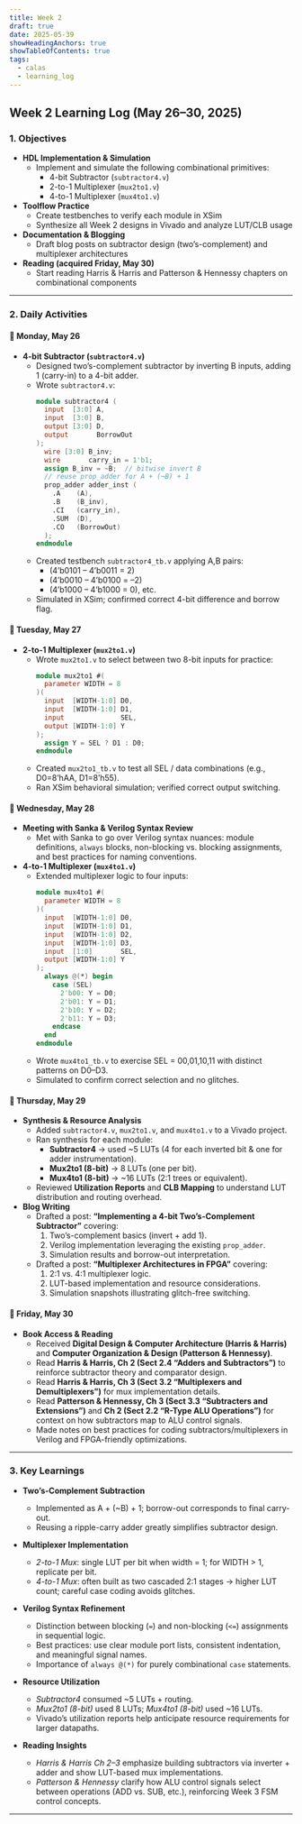 ```yaml
---
title: Week 2
draft: true
date: 2025-05-39
showHeadingAnchors: true
showTableOfContents: true
tags:
  - calas
  - learning_log
---
```

## Week 2 Learning Log (May 26–30, 2025)

### 1. Objectives
- **HDL Implementation & Simulation**  
  - Implement and simulate the following combinational primitives:  
    - 4-bit Subtractor (`subtractor4.v`)  
    - 2-to-1 Multiplexer (`mux2to1.v`)  
    - 4-to-1 Multiplexer (`mux4to1.v`)  
- **Toolflow Practice**  
  - Create testbenches to verify each module in XSim  
  - Synthesize all Week 2 designs in Vivado and analyze LUT/CLB usage  
- **Documentation & Blogging**  
  - Draft blog posts on subtractor design (two’s-complement) and multiplexer architectures  
- **Reading (acquired Friday, May 30)**  
  - Start reading Harris & Harris and Patterson & Hennessy chapters on combinational components

---

### 2. Daily Activities

#### 📅 Monday, May 26
- **4-bit Subtractor (`subtractor4.v`)**  
  - Designed two’s-complement subtractor by inverting B inputs, adding 1 (carry-in) to a 4-bit adder.  
  - Wrote `subtractor4.v`:  
    ```verilog
    module subtractor4 (
      input  [3:0] A,
      input  [3:0] B,
      output [3:0] D,
      output       BorrowOut
    );
      wire [3:0] B_inv;
      wire       carry_in = 1'b1;
      assign B_inv = ~B;  // bitwise invert B
      // reuse prop_adder for A + (¬B) + 1
      prop_adder adder_inst (
        .A    (A),
        .B    (B_inv),
        .CI   (carry_in),
        .SUM  (D),
        .CO   (BorrowOut)
      );
    endmodule
    ```
  - Created testbench `subtractor4_tb.v` applying A,B pairs:  
    - (4’b0101 – 4’b0011 = 2)  
    - (4’b0010 – 4’b0100 = –2)  
    - (4’b1000 – 4’b1000 = 0), etc.  
  - Simulated in XSim; confirmed correct 4-bit difference and borrow flag.

#### 📅 Tuesday, May 27
- **2-to-1 Multiplexer (`mux2to1.v`)**  
  - Wrote `mux2to1.v` to select between two 8-bit inputs for practice:  
    ```verilog
    module mux2to1 #(
      parameter WIDTH = 8
    )(
      input  [WIDTH-1:0] D0,
      input  [WIDTH-1:0] D1,
      input              SEL,
      output [WIDTH-1:0] Y
    );
      assign Y = SEL ? D1 : D0;
    endmodule
    ```
  - Created `mux2to1_tb.v` to test all SEL / data combinations (e.g., D0=8’hAA, D1=8’h55).  
  - Ran XSim behavioral simulation; verified correct output switching.

#### 📅 Wednesday, May 28
- **Meeting with Sanka & Verilog Syntax Review**  
  - Met with Sanka to go over Verilog syntax nuances: module definitions, `always` blocks, non-blocking vs. blocking assignments, and best practices for naming conventions.
- **4-to-1 Multiplexer (`mux4to1.v`)**  
  - Extended multiplexer logic to four inputs:  
    ```verilog
    module mux4to1 #(
      parameter WIDTH = 8
    )(
      input  [WIDTH-1:0] D0,
      input  [WIDTH-1:0] D1,
      input  [WIDTH-1:0] D2,
      input  [WIDTH-1:0] D3,
      input  [1:0]       SEL,
      output [WIDTH-1:0] Y
    );
      always @(*) begin
        case (SEL)
          2'b00: Y = D0;
          2'b01: Y = D1;
          2'b10: Y = D2;
          2'b11: Y = D3;
        endcase
      end
    endmodule
    ```
  - Wrote `mux4to1_tb.v` to exercise SEL = 00,01,10,11 with distinct patterns on D0–D3.  
  - Simulated to confirm correct selection and no glitches.

#### 📅 Thursday, May 29
- **Synthesis & Resource Analysis**  
  - Added `subtractor4.v`, `mux2to1.v`, and `mux4to1.v` to a Vivado project.  
  - Ran synthesis for each module:  
    - **Subtractor4** → used ~5 LUTs (4 for each inverted bit & one for adder instrumentation).  
    - **Mux2to1 (8-bit)** → 8 LUTs (one per bit).  
    - **Mux4to1 (8-bit)** → ~16 LUTs (2:1 trees or equivalent).  
  - Reviewed **Utilization Reports** and **CLB Mapping** to understand LUT distribution and routing overhead.  
- **Blog Writing**  
  - Drafted a post: **“Implementing a 4-bit Two’s-Complement Subtractor”** covering:  
    1. Two’s-complement basics (invert + add 1).  
    2. Verilog implementation leveraging the existing `prop_adder`.  
    3. Simulation results and borrow-out interpretation.  
  - Drafted a post: **“Multiplexer Architectures in FPGA”** covering:  
    1. 2:1 vs. 4:1 multiplexer logic.  
    2. LUT-based implementation and resource considerations.  
    3. Simulation snapshots illustrating glitch-free switching.

#### 📅 Friday, May 30
- **Book Access & Reading**  
  - Received **Digital Design & Computer Architecture (Harris & Harris)** and **Computer Organization & Design (Patterson & Hennessy)**.  
  - Read **Harris & Harris, Ch 2 (Sect 2.4 “Adders and Subtractors”)** to reinforce subtractor theory and comparator design.  
  - Read **Harris & Harris, Ch 3 (Sect 3.2 “Multiplexers and Demultiplexers”)** for mux implementation details.  
  - Read **Patterson & Hennessy, Ch 3 (Sect 3.3 “Subtracters and Extensions”)** and **Ch 2 (Sect 2.2 “R-Type ALU Operations”)** for context on how subtractors map to ALU control signals.  
  - Made notes on best practices for coding subtractors/multiplexers in Verilog and FPGA-friendly optimizations.

---

### 3. Key Learnings
- **Two’s-Complement Subtraction**  
  - Implemented as A + (~B) + 1; borrow-out corresponds to final carry-out.  
  - Reusing a ripple-carry adder greatly simplifies subtractor design.
- **Multiplexer Implementation**  
  - *2-to-1 Mux*: single LUT per bit when width = 1; for WIDTH > 1, replicate per bit.  
  - *4-to-1 Mux*: often built as two cascaded 2:1 stages → higher LUT count; careful case coding avoids glitches.
- **Verilog Syntax Refinement**  
  - Distinction between blocking (`=`) and non-blocking (`<=`) assignments in sequential logic.  
  - Best practices: use clear module port lists, consistent indentation, and meaningful signal names.  
  - Importance of `always @(*)` for purely combinational `case` statements.

- **Resource Utilization**  
  - *Subtractor4* consumed ~5 LUTs + routing.  
  - *Mux2to1 (8-bit)* used 8 LUTs; *Mux4to1 (8-bit)* used ~16 LUTs.  
  - Vivado’s utilization reports help anticipate resource requirements for larger datapaths.

- **Reading Insights**  
  - *Harris & Harris Ch 2–3* emphasize building subtractors via inverter + adder and show LUT-based mux implementations.  
  - *Patterson & Hennessy* clarify how ALU control signals select between operations (ADD vs. SUB, etc.), reinforcing Week 3 FSM control concepts.

---

